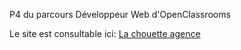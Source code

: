 P4 du parcours Développeur Web d'OpenClassrooms

Le site est consultable ici: [La chouette agence](https://sebastien-coupe.github.io/la_chouette_agence/)